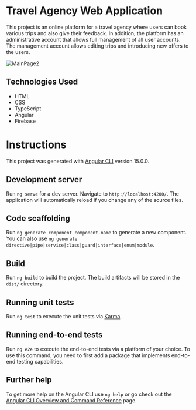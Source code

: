 
# Travel Agency Web Application

This project is an online platform for a travel agency where users can book various trips and also give their feedback. In addition, the platform has an administrative account that allows full management of all user accounts. The management account allows editing trips and introducing new offers to the users.

![MainPage2](https://user-images.githubusercontent.com/66325429/226611652-5aead89e-f086-437c-ae7a-92cf944b9d98.png)


## Technologies Used
- HTML
- CSS
- TypeScript
- Angular
- Firebase

# Instructions

This project was generated with [Angular CLI](https://github.com/angular/angular-cli) version 15.0.0.

## Development server

Run `ng serve` for a dev server. Navigate to `http://localhost:4200/`. The application will automatically reload if you change any of the source files.

## Code scaffolding

Run `ng generate component component-name` to generate a new component. You can also use `ng generate directive|pipe|service|class|guard|interface|enum|module`.

## Build

Run `ng build` to build the project. The build artifacts will be stored in the `dist/` directory.

## Running unit tests

Run `ng test` to execute the unit tests via [Karma](https://karma-runner.github.io).

## Running end-to-end tests

Run `ng e2e` to execute the end-to-end tests via a platform of your choice. To use this command, you need to first add a package that implements end-to-end testing capabilities.

## Further help

To get more help on the Angular CLI use `ng help` or go check out the [Angular CLI Overview and Command Reference](https://angular.io/cli) page.


